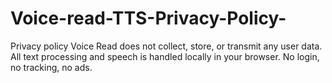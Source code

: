 # Voice-read-TTS-Privacy-Policy-
Privacy policy
Voice Read does not collect, store, or transmit any user data. All text processing and speech is handled locally in your browser. No login, no tracking, no ads.
